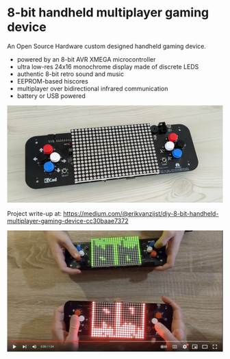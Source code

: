 # 8-bit handheld multiplayer gaming device

An Open Source Hardware custom designed handheld gaming device.

* powered by an 8-bit AVR XMEGA microcontroller
* ultra low-res 24x16 monochrome display made of discrete LEDS
* authentic 8-bit retro sound and music
* EEPROM-based hiscores
* multiplayer over bidirectional infrared communication
* battery or USB powered

![Device](media/device.jpg)

Project write-up at: https://medium.com/@erikvanzijst/diy-8-bit-handheld-multiplayer-gaming-device-cc30baae7372


[![Multiplayer Tetris video](media/yt_thumbnail.jpg)](https://www.youtube.com/watch?v=yx9ZlABf7WM "Watch on Youtube")
